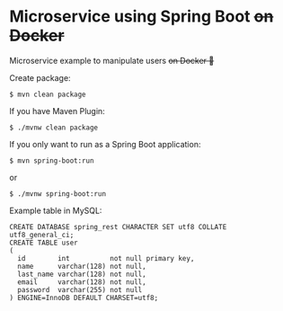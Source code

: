 # Microservice using Spring Boot ~~on Docker~~
Microservice example to manipulate users ~~on Docker 🐳~~

Create package:

```
$ mvn clean package
```
If you have Maven Plugin:
```
$ ./mvnw clean package
```
If you only want to run as a Spring Boot application:
```
$ mvn spring-boot:run
```
or 
```
$ ./mvnw spring-boot:run
```
Example table in MySQL:
```
CREATE DATABASE spring_rest CHARACTER SET utf8 COLLATE utf8_general_ci;
CREATE TABLE user
(
  id        int          not null primary key,
  name      varchar(128) not null,
  last_name varchar(128) not null,
  email     varchar(128) not null,
  password  varchar(255) not null
) ENGINE=InnoDB DEFAULT CHARSET=utf8;
```
